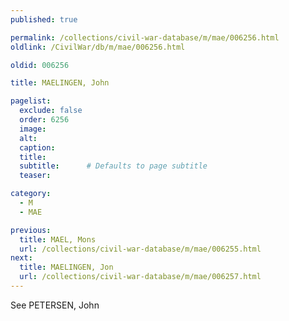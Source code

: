 ```yaml
---
published: true

permalink: /collections/civil-war-database/m/mae/006256.html
oldlink: /CivilWar/db/m/mae/006256.html

oldid: 006256

title: MAELINGEN, John

pagelist:
  exclude: false
  order: 6256
  image: 
  alt:
  caption:
  title:
  subtitle:      # Defaults to page subtitle
  teaser:

category: 
  - M 
  - MAE

previous:
  title: MAEL, Mons
  url: /collections/civil-war-database/m/mae/006255.html  
next:
  title: MAELINGEN, Jon
  url: /collections/civil-war-database/m/mae/006257.html   
---
```

See PETERSEN, John
